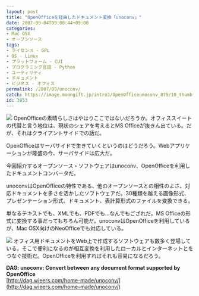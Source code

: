 ```yaml
---
layout: post
title: "OpenOfficeを経由したドキュメント変換「unoconv」"
date: 2007-09-04T09:00:44+09:00
categories:
- Mac OSX
- オープンソース
tags: 
- ライセンス - GPL
- OS - Linux
- プラットフォーム - CUI
- プログラミング言語 - Python
- ユーティリティ
- ドキュメント
- ビジネス - オフィス
permalink: /2007/09/unoconv/
catch: https://image.moongift.jp/intro3/OpenOfficeunoconv_875/10_thumb.png
id: 3953
---
```

[![](https://image.moongift.jp/intro3/OpenOfficeunoconv_875/11_thumb.png)](https://image.moongift.jp/intro3/OpenOfficeunoconv_875/112.png) OpenOfficeの素晴らしさはやはりここではないだろうか。オフィススイートの代替と言う地位は、現状のシェアを考えるとMS Officeが抜きん出ている。だが、それはクライアントサイドでの話だ。   
  
OpenOfficeはサーバサイドで生きていくというのはどうだろう。Webアプリケーションが隆盛の今、サーバサイドは広大だ。   
  
今回紹介するオープンソース・ソフトウェアはunoconv、OpenOfficeを利用したドキュメントコンバータだ。   
  
<!--more-->  
  
unoconvはOpenOfficeの特性である、他のオープンソースとの相性のよさ、対応ドキュメントを多さを活かしたソフトウェアだ。30種類を越える画像形式、プレゼンテーション形式、ドキュメント、表計算形式のファイルを変換できる。   
  
単なるテキストでも、XMLでも、PDFでも…なんでもござれだ。MS Officeの形式に変換する事だってもちろん可能だ。unoconvはOpenOfficeを利用しているが、Mac OSX向けのNeoOfficeでも対応している。   
  
[![](https://image.moongift.jp/intro3/OpenOfficeunoconv_875/10_thumb.png)](https://image.moongift.jp/intro3/OpenOfficeunoconv_875/102.png) オフィス用ドキュメントをWeb上で作成するソフトウェアも数多く登場している。そこで便利になるのが相互変換を利用したローカルとインターネットとをつなぐ技術だ。OpenOfficeを利用すればそれも容易になるだろう。   
  
**DAG: unoconv: Convert between any document format supported by OpenOffice**  
[http://dag.wieers.com/home-made/unoconv/](http://dag.wieers.com/home-made/unoconv/)